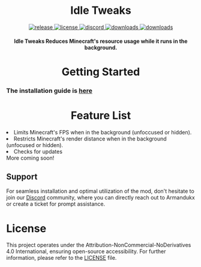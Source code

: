 <h1 align="center">Idle Tweaks</h1>

<div align="center">
    <a href="https://github.com/Armandukx/IdleFPS/releases/latest" target="_blank">
        <img src="https://img.shields.io/github/v/release/Armandukx/IdleFPS?color=informational&include_prereleases&label=release&logo=github&logoColor=white" alt="release">
    </a>
    <a href="./LICENSE" target="_blank">
        <img src="https://img.shields.io/badge/license-CC_BY_NC_ND_4.0-blue" alt="license">
    </a>
    <a href="https://discord.gg/MGrNJqsqZt" target="_blank">
        <img src="https://img.shields.io/discord/1094419852040622150?label=discord&color=informational&logo=Discord&logoColor=FFFFFF" alt="discord">
    </a>
    <a href="https://github.com/Armandukx/IdleFPS/releases" target="_blank">
        <img src="https://img.shields.io/github/downloads/Armandukx/IdleFPS/total?label=downloads&color=informational&logo=GitHub" alt="downloads">
    </a>
   <a href="https://modrinth.com/mod/IdleTweaks/versions" target="_blank">
        <img src="https://img.shields.io/modrinth/dt/IdleTweaks?label=downloads&color=informational&logo=Modrinth" alt="downloads">
    </a>
</div>

<h4 align="center">Idle Tweaks Reduces Minecraft's resource usage while it runs in the background.</h4>

<h1 align="center">Getting Started</h1>

### The installation guide is [here](https://github.com/Armandukx/IdleFPS/wiki)
<h1 align="center">Feature List</h1>
<li>Limits Minecraft's FPS when in the background (unfoccused or hidden).</li>
<li>Restricts Minecraft's render distance when in the background (unfocused or hidden).</li>
<li>Checks for updates</li>
More coming soon!

## Support

For seamless installation and optimal utilization of the mod, don't hesitate to join our [Discord](https://discord.gg/MGrNJqsqZt) community, where you can directly reach out to Armandukx or create a ticket for prompt assistance.

# License

This project operates under the Attribution-NonCommercial-NoDerivatives 4.0 International, ensuring open-source accessibility. For further information, please refer to the [LICENSE](COPYING) file.
